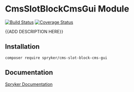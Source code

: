 # CmsSlotBlockCmsGui Module
[![Build Status](https://travis-ci.org/spryker/cms-slot-block-cms-gui.svg)](https://travis-ci.org/spryker/cms-slot-block-cms-gui)
[![Coverage Status](https://coveralls.io/repos/github/spryker/cms-slot-block-cms-gui/badge.svg)](https://coveralls.io/github/spryker/cms-slot-block-cms-gui)

{{ADD DESCRIPTION HERE}}

## Installation

```
composer require spryker/cms-slot-block-cms-gui
```

## Documentation

[Spryker Documentation](https://academy.spryker.com/developing_with_spryker/module_guide/modules.html)
